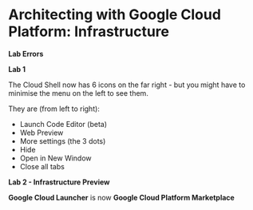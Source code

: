 # Architecting with Google Cloud Platform: Infrastructure

**Lab Errors**

**Lab 1**

The Cloud Shell now has 6 icons on the far right - but you might have to minimise the menu on the left to see them.

They are (from left to right):
*  Launch Code Editor (beta)
*  Web Preview
*  More settings (the 3 dots)
*  Hide
*  Open in New Window
*  Close all tabs
  
**Lab 2 - Infrastructure Preview**

**Google Cloud Launcher** is now **Google Cloud Platform Marketplace**
